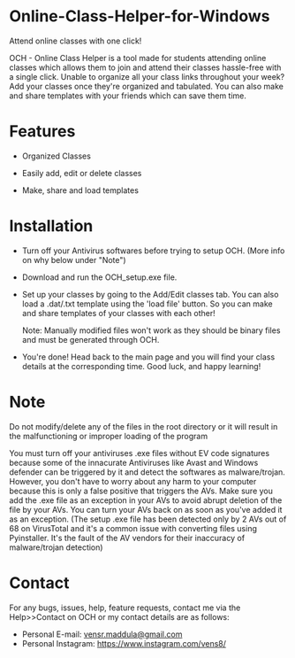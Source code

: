 # Online-Class-Helper-for-Windows
Attend online classes with one click!

OCH - Online Class Helper is a tool made for students attending online classes which allows them to join and attend their classes hassle-free with a single click. Unable to organize all your class links throughout your week? Add your classes once they're organized and tabulated. You can also make and share templates with your friends which can save them time.

# Features
- Organized Classes

- Easily add, edit or delete classes

- Make, share and load templates

# Installation
- Turn off your Antivirus softwares before trying to setup OCH. (More info on why below under "Note")

- Download and run the OCH_setup.exe file.

- Set up your classes by going to the Add/Edit classes tab. You can also load a .dat/.txt template using the 'load file' button. So you can make and share templates of your classes with each other! 

  Note: Manually modified files won't work as they should be binary files and must be generated through OCH.

- You're done! Head back to the main page and you will find your class details at the corresponding time. Good luck, and happy learning!

# Note
Do not modify/delete any of the files in the root directory or it will result in the malfunctioning or improper loading of the program

You must turn off your antiviruses .exe files without EV code signatures because some of the innacurate Antiviruses like Avast and Windows defender can be triggered by it and detect the softwares as malware/trojan. However, you don't have to worry about any harm to your computer because this is only a false positive that triggers the AVs. Make sure you add the .exe file as an exception in your AVs to avoid abrupt deletion of the file by your AVs. You can turn your AVs back on as soon as you've added it as an exception. 
(The setup .exe file has been detected only by 2 AVs out of 68 on VirusTotal and it's a common issue with converting files using Pyinstaller. It's the fault of the AV vendors for their inaccuracy of malware/trojan detection)

# Contact
For any bugs, issues, help, feature requests, contact me via the Help>>Contact on OCH or my contact details are as follows:

- Personal E-mail: vensr.maddula@gmail.com
- Personal Instagram: https://www.instagram.com/vens8/

